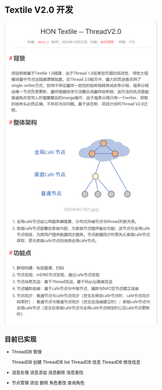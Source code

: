 # Textile V2.0 开发
![开发计划](/pictures/textileV2.0开发.png "Thread V2.0开发计划")
## 目前已实现
* ThreadDB 管理

    ThreadDB 创建
    ThreadDB list
    ThreadDB 信息
    ThreadDB 修改信息

* 消息处理
    消息添加
    消息删除
    消息查找

* 节点管理
    添加
    删除
    角色更改
    查询角色